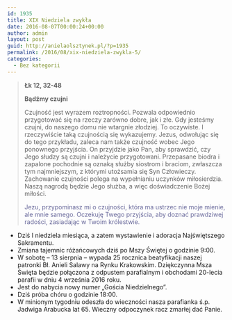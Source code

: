 ```yaml
---
id: 1935
title: XIX Niedziela zwykła
date: 2016-08-07T00:00:24+00:00
author: admin
layout: post
guid: http://anielaolsztynek.pl/?p=1935
permalink: /2016/08/xix-niedziela-zwykla-5/
categories:
  - Bez kategorii
---
```

> **Łk 12, 32-48**
> 
> **Bądźmy czujni**
> 
> Czujność jest wyrazem roztropności. Pozwala odpowiednio przygotować się na rzeczy zarówno dobre, jak i złe. Gdy jesteśmy czujni, do naszego domu nie wtargnie złodziej. To oczywiste. I rzeczywiście taką czujnością się wykazujemy. Jezus, odwołując się do tego przykładu, zaleca nam także czujność wobec Jego ponownego przyjścia. On przyjdzie jako Pan, aby sprawdzić, czy Jego słudzy są czujni i należycie przygotowani. Przepasane biodra i zapalone pochodnie są oznaką służby siostrom i braciom, zwłaszcza tym najmniejszym, z którymi utożsamia się Syn Człowieczy. Zachowanie czujności polega na wypełnianiu uczynków miłosierdzia. Naszą nagrodą będzie Jego służba, a więc doświadczenie Bożej miłości.
> 
> <span style="color: #666699;">Jezu, przypominasz mi o czujności, która ma ustrzec nie moje mienie, ale mnie samego. Oczekuję Twego przyjścia, aby doznać prawdziwej radości, zasiadając w Twoim królestwie.</span>

  * Dziś I niedziela miesiąca, a zatem wystawienie i adoracja Najświętszego Sakramentu.
  * Zmiana tajemnic różańcowych dziś po Mszy Świętej o godzinie 9:00.
  * W sobotę &#8211; 13 sierpnia &#8211; wypada 25 rocznica beatyfikacji naszej patronki Bł. Anieli Salawy na Rynku Krakowskim. Dziękczynna Msza Święta będzie połączona z odpustem parafialnym i obchodami 20-lecia parafii w dniu 4 września 2016 roku.
  * Jest do nabycia nowy numer &#8222;Gościa Niedzielnego&#8221;.
  * Dziś próba chóru o godzinie 18:00.
  * W minionym tygodniu odeszła do wieczności nasza parafianka ś.p. Jadwiga Arabucka lat 65. Wieczny odpoczynek racz zmarłej dać Panie.